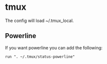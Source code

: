 tmux
====

The config will load ~/.tmux_local.

Powerline
---------

If you want powerline you can add the following:

    run ". ~/.tmux/status-powerline"

